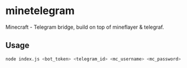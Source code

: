 # minetelegram

Minecraft - Telegram bridge, build on top of mineflayer &amp; telegraf.

## Usage

```bash
node index.js <bot_token> <telegram_id> <mc_username> <mc_password>
```
